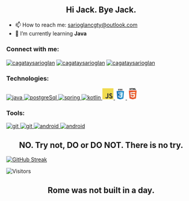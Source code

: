 ###
<h2 align="center">Hi Jack. Bye Jack.</h2>

<!--
-->

- 📫 How to reach me: sarioglancgty@outlook.com
- 🌱 I’m currently learning <b>Java</b>


<h3 align="left">Connect with me:</h3>
<p align="left">
<a href="https://www.linkedin.com/in/cagataysarioglan/" target="_blank"><img align="center" src="https://velanovascular.com/wp-content/uploads/2020/06/LinkedIn.png" alt="cagataysarioglan" height="30" width="30" /></a>
<a href="https://twitter.com/cagataysrgln" target="_blank"><img align="center" src="https://www.freepnglogos.com/uploads/twitter-logo-png/twitter-logo-vector-png-clipart-1.png" alt="cagataysarioglan" height="30" width="30" /></a>
<a href="https://stackoverflow.com/users/16576600/cagataysar" target="_blank"><img align="center" src="https://cdn.worldvectorlogo.com/logos/stack-overflow.svg" alt="cagataysarioglan" height="30" width="30" /></a>  


  
<h3 align="left">Technologies:</h3>
<p align="left"> 
<a href="https://www.oracle.com/java/" target="_blank"> <img src="https://www.vectorlogo.zone/logos/java/java-icon.svg" alt="java" width="30" height="30"/> </a> 
<a href="https://www.postgresql.org/docs/" target="_blank"> <img src="https://cdn.worldvectorlogo.com/logos/postgresql.svg" alt="postgreSql" width="30" height="30"/> </a>  
<a href="https://spring.io/" target="_blank"> <img src="https://cdn.worldvectorlogo.com/logos/spring-3.svg" alt="spring" width="30" height="30"/> </a>  
<a href="https://kotlinlang.org/" target="_blank"> <img src="https://upload.wikimedia.org/wikipedia/commons/thumb/0/06/Kotlin_Icon.svg/512px-Kotlin_Icon.svg.png?20171012085709" alt="kotlin" width="30" height="30"/> </a>
<a href="https://developer.mozilla.org/en-US/docs/Web/JavaScript" target="_blank"> <img src="https://raw.githubusercontent.com/devicons/devicon/master/icons/javascript/javascript-original.svg" alt="javascript" width="30" height="30"/> </a>
<a href="https://www.w3schools.com/css/" target="_blank"> <img src="https://raw.githubusercontent.com/devicons/devicon/master/icons/css3/css3-original-wordmark.svg" alt="css3" width="28" height="28"/> </a> 
<a href="https://www.w3.org/html/" target="_blank"> <img src="https://raw.githubusercontent.com/devicons/devicon/master/icons/html5/html5-original-wordmark.svg" alt="html5" width="30" height="30"/> </a> 

<h3 align="left">Tools:</h3>
<p align="left"> 
<a href="https://git-scm.com/" target="_blank"> <img src="https://www.vectorlogo.zone/logos/git-scm/git-scm-icon.svg" alt="git" width="30" height="30"/> </a>
<a href="https://git-scm.com/" target="_blank"> <img src="https://cdn.worldvectorlogo.com/logos/intellij-idea-1.svg" alt="git" width="30" height="30"/> </a>
<a href="https://www.android.com/" target="_blank"> <img src="https://upload.wikimedia.org/wikipedia/commons/thumb/9/95/Android_Studio_Icon_3.6.svg/512px-Android_Studio_Icon_3.6.svg.png?20210301045217" alt="android" width="30" height="30"/> </a>
<a href="https://www.android.com/" target="_blank"> <img src="https://cdn.worldvectorlogo.com/logos/figma-1.svg" alt="android" width="30" height="30"/> </a>

  <h2 align="center">NO. Try not, DO or DO NOT. There is no try.</h2>

  
[![GitHub Streak](https://github-readme-streak-stats.herokuapp.com?user=cagataysar&date_format=M%20j%5B%2C%20Y%5D)](https:https://github.com/cagataysar?tab=repositories)
  

![Visitors](https://api.visitorbadge.io/api/visitors?path=https%3A%2F%2Fgithub.com%2Fcagataysar%2Fcagataysar&countColor=%23263759)



<!-- <h3 align="left">Tools:</h3>
<a href="https://code.visualstudio.com/" target="_blank"> <img src="https://upload.wikimedia.org/wikipedia/commons/thumb/9/9a/Visual_Studio_Code_1.35_icon.svg/1024px-Visual_Studio_Code_1.35_icon.svg.png" alt="vscode" width="30" height="30"/> </a>
<a href="https://discord.com/" target="_blank"> <img src="https://cdn4.iconfinder.com/data/icons/logos-and-brands/512/91_Discord_logo_logos-512.png" alt="discord" width="30" height="30"/> </a> 
<a href="https://slack.com/intl/en-tr/" target="_blank"> <img src="https://cdn.brandfolder.io/5H442O3W/as/pl546j-7le8zk-4nzzs1/Slack_Mark_Web.png" alt="slack" width="37" height="37"/> </a> -->

  <h2 align="center">Rome was not built in a day.</h2>

<!--
**cagataysar/cagataysar** is a ✨ _special_ ✨ repository because its `README.md` (this file) appears on your GitHub profile.

Here are some ideas to get you started:

- 👯 I’m looking to collaborate on ...
- 🤔 I’m looking for help with ...
- 💬 Ask me about ...

- 😄 Pronouns: ...
- ⚡ Fun fact: ... 
-->
